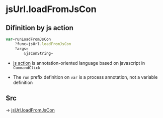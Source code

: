 # jsUrl.loadFromJsCon

## Difinition by js action

```js.js
var=runLoadFromJsCon
	?func=jsUrl.loadFromJsCon
	?args=
		&jsConString=
```

- [js action](#) is annotation-oriented language based on javascript in `CommandClick`

- The `run` prefix definition on `var` is a process annotation, not a variable definition

## Src

-> [jsUrl.loadFromJsCon](https://github.com/puutaro/CommandClick/blob/master/app/src/main/java/com/puutaro/commandclick/fragment_lib/terminal_fragment/js_interface/JsUrl.kt#L161)


